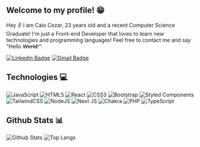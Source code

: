 ## Welcome to my profile! 😁

Hey ✌️ I am Caio Cezar, 23 years old and a recent Computer Science Graduate! I'm just a Front-end Developer that loves to learn new technologies and programming languages! Feel free to contact me and say "Hello ~~World~~!":

[![Linkedin Badge](https://img.shields.io/badge/-Caio%20Cezar-blue?style=for-the-badge&logo=Linkedin&logoColor=white&link=https://www.linkedin.com/in/caio-cezar-toledo-gonçalves/)](https://www.linkedin.com/in/caio-cezar-toledo-gonçalves/)
[![Gmail Badge](https://img.shields.io/badge/-caiocezartg@gmail.com-c14438?style=for-the-badge&logo=Gmail&logoColor=white&link=mailto:caiocezartg@gmail.com)](mailto:caiocezartg@gmail.com)

## Technologies 💻

![JavaScript](https://img.shields.io/badge/javascript-%23323330.svg?style=for-the-badge&logo=javascript&logoColor=%23F7DF1E)
![HTML5](https://img.shields.io/badge/html5-%23E34F26.svg?style=for-the-badge&logo=html5&logoColor=white)
![React](https://img.shields.io/badge/react-%2320232a.svg?style=for-the-badge&logo=react&logoColor=%2361DAFB)
![CSS3](https://img.shields.io/badge/css3-%231572B6.svg?style=for-the-badge&logo=css3&logoColor=white)
![Bootstrap](https://img.shields.io/badge/bootstrap-%23563D7C.svg?style=for-the-badge&logo=bootstrap&logoColor=white)
![Styled Components](https://img.shields.io/badge/styled--components-DB7093?style=for-the-badge&logo=styled-components&logoColor=white)
![TailwindCSS](https://img.shields.io/badge/tailwindcss-%2338B2AC.svg?style=for-the-badge&logo=tailwind-css&logoColor=white)
![NodeJS](https://img.shields.io/badge/node.js-6DA55F?style=for-the-badge&logo=node.js&logoColor=white)
![Next JS](https://img.shields.io/badge/Next-black?style=for-the-badge&logo=next.js&logoColor=white)
![Chakra](https://img.shields.io/badge/chakra-%234ED1C5.svg?style=for-the-badge&logo=chakraui&logoColor=white)
![PHP](https://img.shields.io/badge/php-%23777BB4.svg?style=for-the-badge&logo=php&logoColor=white)
![TypeScript](https://img.shields.io/badge/typescript-%23007ACC.svg?style=for-the-badge&logo=typescript&logoColor=white)

## Github Stats 📊

![Github Stats](https://github-readme-stats.vercel.app/api?username=caiocezartg&count_private=true&show_icons=true&include_all_commits=true)
![Top Langs](https://github-readme-stats.vercel.app/api/top-langs/?username=caiocezartg&hide=TeX&layout=compact)

